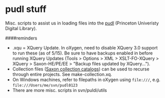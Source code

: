 pudl stuff
==========

Misc. scripts to assist us in loading files into the [pudl](http://pudl.princeton.edu/) (Princeton Univeristy Digital Library).

####reminders
* .xqu = XQuery Update. In oXygen, need to disable XQuery 3.0 support to run these (as of 5/15). Be sure to have backups enabled in before running XQuery Updates (Tools > Options > XML > XSLT-FO-XQuery > XQuery > Saxon-HE/PE/EE > "Backup files updated by XQuery...").
* Collection files ([Saxon collection catalogs](http://saxonica.com/documentation9.5/sourcedocs/collections.html)) can be used to recurse through entire projects. See make-collection.xq.
* On Windows machines, refer to filepaths in oXygen using `file:///`, e.g. `file:///Users/me/svn/pudl0123`
* There are more misc. scripts in svn/puldi/utils
